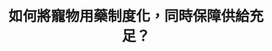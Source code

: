 ---
id: "53"
lang: zh-tw
publish: "TRUE"
description: 「獸醫得合法使用人藥」連署案
selected: "FALSE"
blog_selected: "FALSE"
thumbnail: https://cm.pdis.nat.gov.tw/images/post/1FAoNd0r-8PBn7kvrqpUPrNhwpEYlR9ft.jpg
title: 如何將寵物用藥制度化，同時保障供給充足？
introduction:
  content: 獸醫在醫治寵物時，是否可以使用人藥呢？由於目前許多動物之必要藥品缺乏專為動物開發之用藥，因此將人藥用於動物醫療，屬於動物福祉的一部份，而這在台灣尚未有完整的法規保障，在經過會議多方討論後，政府將與相關團體繼續溝通協調，先行盤點獸醫師常用之人用藥品品項後，由衛福部協助農委會依程序將該類藥品登記取得動物用藥品許可證，期許能藉此機會健全動物用藥相關法條。
color: blue
join:
  type: 提
  title: 獸醫得合法使用人藥醫治動物，動物之醫療應由獸醫專業把關
  link: https://join.gov.tw/idea/detail/6a1faacf-e793-4dd4-93c4-a07a26d94e90
  image: https://cm.pdis.tw/images/post/53/1ERVGE7dY2aGrTTLNn9-8b9Qr3AjFvYuM.jpg
layout: post
departments:
  - 農委會
  - 衛福部
tags:
  - 醫療
  - 動物保護
  - 法規
  - 公共政策
embed:
  agenda_book:
    links:
      - https://issuu.com/pdis.tw/docs/_53_
  mind_map:
    links:
      - https://miro.com/app/live-embed/o9J_kxUtyeY=/?moveToViewport=3965,-3741,5325,1591
  ministry_slide:
    links:
      - https://issuu.com/pdis.tw/docs/_.pptx
  host_slide:
    links:
      - https://issuu.com/pdis.tw/docs/_0816_elsie.pptx
  live:
    links:
      - https://youtu.be/v3W8zGf446U
  transcript:
    links:
      - https://sayit.pdis.nat.gov.tw/2019-08-16-%E9%96%8B%E6%94%BE%E6%94%BF%E5%BA%9C%E7%AC%AC53%E6%AC%A1%E8%AD%B0%E9%A1%8C%E5%8D%94%E4%BD%9C%E6%9C%83%E8%AD%B0
blogs:
  - https://pdis.nat.gov.tw/zh-TW/blog/%E9%80%99%E6%A8%A3%E7%9A%84%E7%95%AB%E9%9D%A2%E5%BE%88%E7%BE%8E/
---